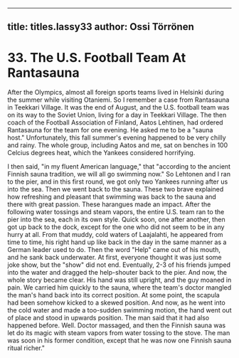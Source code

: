 
---

title: titles.lassy33
author: Ossi Törrönen
---


    
# 33. The U.S. Football Team At Rantasauna

After the Olympics, almost all foreign sports teams lived in Helsinki during the summer while visiting Otaniemi. So I remember a case from Rantasauna in Teekkari Village. It was the end of August, and the U.S. football team was on its way to the Soviet Union, living for a day in Teekkari Village. The then coach of the Football Association of Finland, Aatos Lehtinen, had ordered Rantasauna for the team for one evening. He asked me to be a "sauna host." Unfortunately, this fall summer's evening happened to be very chilly and rainy. The whole group, including Aatos and me, sat on benches in 100 Celcius degrees heat, which the Yankees considered horrifying.

I then said, "in my fluent American language," that "according to the ancient Finnish sauna tradition, we will all go swimming now." So Lehtonen and I ran to the pier, and in this first round, we got only two Yankees running after us into the sea. Then we went back to the sauna. These two brave explained how refreshing and pleasant that swimming was back to the sauna and there with great passion. These harangues made an impact. After the following water tossings and steam vapors, the entire U.S. team ran to the pier into the sea, each in its own style. Quick soon, one after another, then got up back to the dock, except for the one who did not seem to be in any hurry at all. From that muddy, cold waters of Laajalahti, he appeared from time to time, his right hand up like back in the day in the same manner as a German leader used to do.
Then the word "Help" came out of his mouth, and he sank back underwater. At first, everyone thought it was just some joke show, but the "show" did not end. Eventually, 2-3 of his friends jumped into the water and dragged the help-shouter back to the pier. And now, the whole story became clear. His hand was still upright, and the guy moaned in pain. We carried him quickly to the sauna, where the team's doctor mangled the man's hand back into its correct position. At some point, the scapula had been somehow kicked to a skewed position. And now, as he went into the cold water and made a too-sudden swimming motion, the hand went out of place and stood in upwards position. The man said that it had also happened before. Well. Doctor massaged, and then the Finnish sauna was let do its magic with steam vapors from water tossing to the stove. The man was soon in his former condition, except that he was now one Finnish sauna ritual richer."
